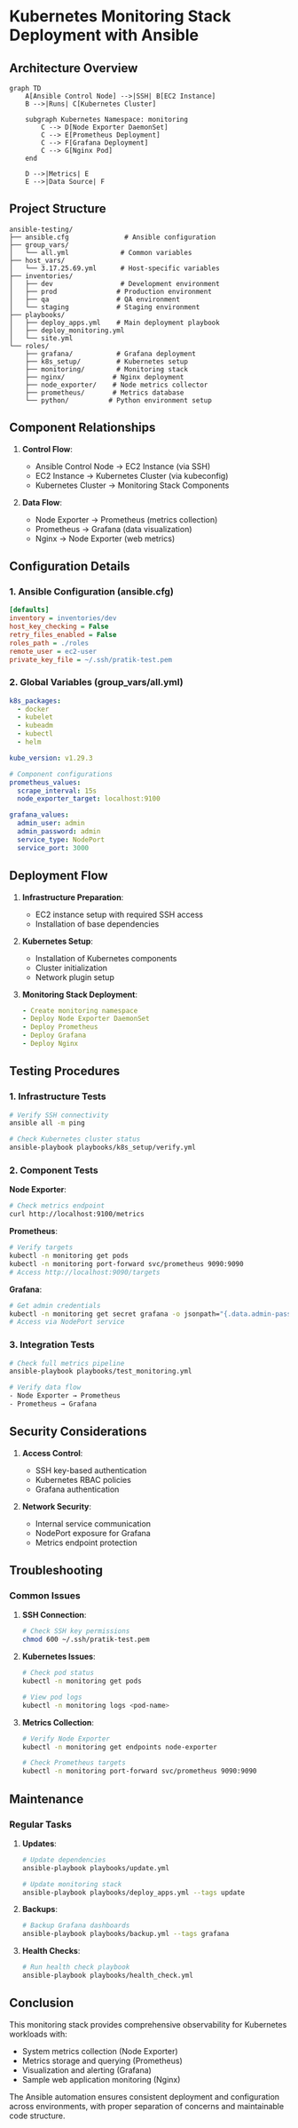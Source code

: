 # Kubernetes Monitoring Stack Deployment with Ansible
## Architecture Overview

```mermaid
graph TD
    A[Ansible Control Node] -->|SSH| B[EC2 Instance]
    B -->|Runs| C[Kubernetes Cluster]
    
    subgraph Kubernetes Namespace: monitoring
        C --> D[Node Exporter DaemonSet]
        C --> E[Prometheus Deployment]
        C --> F[Grafana Deployment]
        C --> G[Nginx Pod]
    end

    D -->|Metrics| E
    E -->|Data Source| F
```

## Project Structure

```
ansible-testing/
├── ansible.cfg              # Ansible configuration
├── group_vars/
│   └── all.yml             # Common variables
├── host_vars/
│   └── 3.17.25.69.yml      # Host-specific variables
├── inventories/
│   ├── dev                 # Development environment
│   ├── prod               # Production environment
│   ├── qa                 # QA environment
│   └── staging            # Staging environment
├── playbooks/
│   ├── deploy_apps.yml    # Main deployment playbook
│   ├── deploy_monitoring.yml
│   └── site.yml
└── roles/
    ├── grafana/           # Grafana deployment
    ├── k8s_setup/         # Kubernetes setup
    ├── monitoring/        # Monitoring stack
    ├── nginx/            # Nginx deployment
    ├── node_exporter/    # Node metrics collector
    ├── prometheus/       # Metrics database
    └── python/          # Python environment setup
```

## Component Relationships

1. **Control Flow**:
   - Ansible Control Node → EC2 Instance (via SSH)
   - EC2 Instance → Kubernetes Cluster (via kubeconfig)
   - Kubernetes Cluster → Monitoring Stack Components

2. **Data Flow**:
   - Node Exporter → Prometheus (metrics collection)
   - Prometheus → Grafana (data visualization)
   - Nginx → Node Exporter (web metrics)

## Configuration Details

### 1. Ansible Configuration (ansible.cfg)
```ini
[defaults]
inventory = inventories/dev
host_key_checking = False
retry_files_enabled = False
roles_path = ./roles
remote_user = ec2-user
private_key_file = ~/.ssh/pratik-test.pem
```

### 2. Global Variables (group_vars/all.yml)
```yaml
k8s_packages:
  - docker
  - kubelet
  - kubeadm
  - kubectl
  - helm

kube_version: v1.29.3

# Component configurations
prometheus_values:
  scrape_interval: 15s
  node_exporter_target: localhost:9100

grafana_values:
  admin_user: admin
  admin_password: admin
  service_type: NodePort
  service_port: 3000
```

## Deployment Flow

1. **Infrastructure Preparation**:
   - EC2 instance setup with required SSH access
   - Installation of base dependencies

2. **Kubernetes Setup**:
   - Installation of Kubernetes components
   - Cluster initialization
   - Network plugin setup

3. **Monitoring Stack Deployment**:
   ```yaml
   - Create monitoring namespace
   - Deploy Node Exporter DaemonSet
   - Deploy Prometheus
   - Deploy Grafana
   - Deploy Nginx
   ```

## Testing Procedures

### 1. Infrastructure Tests
```bash
# Verify SSH connectivity
ansible all -m ping

# Check Kubernetes cluster status
ansible-playbook playbooks/k8s_setup/verify.yml
```

### 2. Component Tests

**Node Exporter**:
```bash
# Check metrics endpoint
curl http://localhost:9100/metrics
```

**Prometheus**:
```bash
# Verify targets
kubectl -n monitoring get pods
kubectl -n monitoring port-forward svc/prometheus 9090:9090
# Access http://localhost:9090/targets
```

**Grafana**:
```bash
# Get admin credentials
kubectl -n monitoring get secret grafana -o jsonpath="{.data.admin-password}" | base64 --decode
# Access via NodePort service
```

### 3. Integration Tests
```bash
# Check full metrics pipeline
ansible-playbook playbooks/test_monitoring.yml

# Verify data flow
- Node Exporter → Prometheus
- Prometheus → Grafana
```

## Security Considerations

1. **Access Control**:
   - SSH key-based authentication
   - Kubernetes RBAC policies
   - Grafana authentication

2. **Network Security**:
   - Internal service communication
   - NodePort exposure for Grafana
   - Metrics endpoint protection

## Troubleshooting

### Common Issues

1. **SSH Connection**:
   ```bash
   # Check SSH key permissions
   chmod 600 ~/.ssh/pratik-test.pem
   ```

2. **Kubernetes Issues**:
   ```bash
   # Check pod status
   kubectl -n monitoring get pods
   
   # View pod logs
   kubectl -n monitoring logs <pod-name>
   ```

3. **Metrics Collection**:
   ```bash
   # Verify Node Exporter
   kubectl -n monitoring get endpoints node-exporter
   
   # Check Prometheus targets
   kubectl -n monitoring port-forward svc/prometheus 9090:9090
   ```

## Maintenance

### Regular Tasks

1. **Updates**:
   ```bash
   # Update dependencies
   ansible-playbook playbooks/update.yml
   
   # Update monitoring stack
   ansible-playbook playbooks/deploy_apps.yml --tags update
   ```

2. **Backups**:
   ```bash
   # Backup Grafana dashboards
   ansible-playbook playbooks/backup.yml --tags grafana
   ```

3. **Health Checks**:
   ```bash
   # Run health check playbook
   ansible-playbook playbooks/health_check.yml
   ```

## Conclusion

This monitoring stack provides comprehensive observability for Kubernetes workloads with:
- System metrics collection (Node Exporter)
- Metrics storage and querying (Prometheus)
- Visualization and alerting (Grafana)
- Sample web application monitoring (Nginx)

The Ansible automation ensures consistent deployment and configuration across environments, with proper separation of concerns and maintainable code structure.
